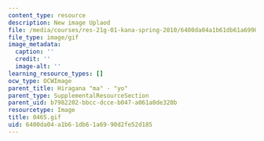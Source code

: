 ```yaml
---
content_type: resource
description: New image Uplaod
file: /media/courses/res-21g-01-kana-spring-2010/6400da04a1b61db61a6990d2fe52d185_0465.gif
file_type: image/gif
image_metadata:
  caption: ''
  credit: ''
  image-alt: ''
learning_resource_types: []
ocw_type: OCWImage
parent_title: Hiragana "ma" - "yo"
parent_type: SupplementalResourceSection
parent_uid: b7982202-bbcc-dcce-b047-a061a0de320b
resourcetype: Image
title: 0465.gif
uid: 6400da04-a1b6-1db6-1a69-90d2fe52d185
---
```

